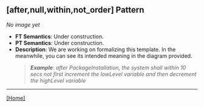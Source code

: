 ## [after,null,within,not_order] Pattern
_No image yet_
 * **FT Semantics**: Under construction.
 * **PT Semantics**: Under construction.
 * **Description**: We are working on formalizing this template. In the meanwhile, you can see its intended meaning in the diagram provided.
   > **_Example_**: _after PackageInstallation,  the system shall within 10 secs not first  increment the lowLevel variable and then  decrement the highLevel variable_   
***
[[Home]](../semantics.md)